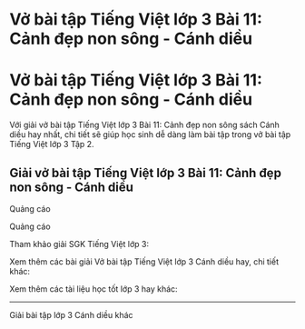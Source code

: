 # Vở bài tập Tiếng Việt lớp 3 Bài 11: Cảnh đẹp non sông - Cánh diều

# Vở bài tập Tiếng Việt lớp 3 Bài 11: Cảnh đẹp non sông - Cánh diều

Với giải vở bài tập Tiếng Việt lớp 3 Bài 11: Cảnh đẹp non sông sách Cánh diều hay nhất, chi tiết sẽ giúp học sinh dễ dàng làm bài tập trong vở bài tập Tiếng Việt lớp 3 Tập 2.

## Giải vở bài tập Tiếng Việt lớp 3 Bài 11: Cảnh đẹp non sông - Cánh diều

Quảng cáo

Quảng cáo

Tham khảo giải SGK Tiếng Việt lớp 3:

Xem thêm các bài giải Vở bài tập Tiếng Việt lớp 3 Cánh diều hay, chi tiết khác:

Xem thêm các tài liệu học tốt lớp 3 hay khác:

* * *

Giải bài tập lớp 3 Cánh diều khác
